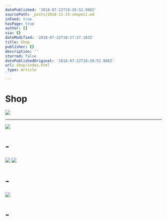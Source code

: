 ```yaml
---
datePublished: '2018-07-22T18:28:52.988Z'
sourcePath: _posts/2016-11-15-shopmii.md
inFeed: true
hasPage: true
author: []
via: {}
dateModified: '2018-07-22T18:27:27.183Z'
title: Shop
publisher: {}
description: ''
starred: false
datePublishedOriginal: '2018-07-22T18:28:52.988Z'
url: shop/index.html
_type: Article

---
```

# Shop
![](https://the-grid-user-content.s3-us-west-2.amazonaws.com/0c38ab8d-f803-46e7-9523-fef336f6b52e.jpg)

---

![](https://the-grid-user-content.s3-us-west-2.amazonaws.com/8c0ec5cb-7002-4a69-85bf-50aa88fd86f2.jpg)

# -
![](https://the-grid-user-content.s3-us-west-2.amazonaws.com/e2955eda-6f46-4945-82cf-ded342fda4e9.png)
![](https://the-grid-user-content.s3-us-west-2.amazonaws.com/adbd7b5f-fd47-4f22-a24a-d228785cdd09.png)

# -
![](https://the-grid-user-content.s3-us-west-2.amazonaws.com/0ed7d510-7f6c-47f5-9fef-c4f6803c5ecb.png)

# -